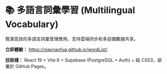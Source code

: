# 📚 多語言詞彙學習 (Multilingual Vocabulary)

簡潔高效的多語言詞彙管理應用，支持雲端同步和多設備數據共享。

**立即體驗：** https://xiaonaofua.github.io/wordList/

**技術棧：** React 19 + Vite 6 + Supabase (PostgreSQL + Auth) + 純 CSS3，部署於 GitHub Pages。
